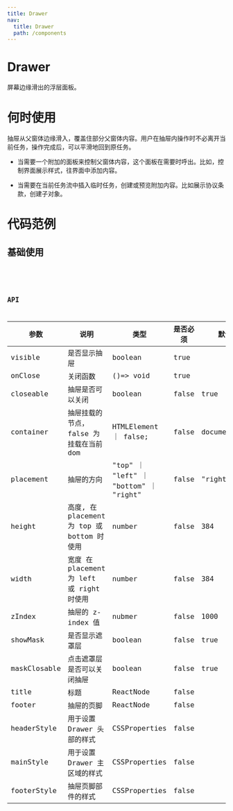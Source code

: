 ```yaml
---
title: Drawer
nav:
  title: Drawer
  path: /components
---
```


# Drawer

屏幕边缘滑出的浮层面板。

# 何时使用

抽屉从父窗体边缘滑入，覆盖住部分父窗体内容。用户在抽屉内操作时不必离开当前任务，操作完成后，可以平滑地回到原任务。

- 当需要一个附加的面板来控制父窗体内容，这个面板在需要时呼出。比如，控制界面展示样式，往界面中添加内容。

- 当需要在当前任务流中插入临时任务，创建或预览附加内容。比如展示协议条款，创建子对象。

# 代码范例

## 基础使用

<code src="./demos/basic.tsx" />

<code src="./demos/dontShowMask.tsx" />

## API

| 参数         | 说明                                       | 类型                                   | 是否必须 | 默认值        |
| ------------ | ------------------------------------------ | -------------------------------------- | -------- | ------------- |
| visible      | 是否显示抽屉                               | boolean                                | true     |               |
| onClose      | 关闭函数                                   | ()=> void                              | true     |               |
| closeable    | 抽屉是否可以关闭                           | boolean                                | false    | true          |
| container    | 抽屉挂载的节点，false 为挂载在当前 dom     | HTMLElement ｜ false;                  | false    | document.body |
| placement    | 抽屉的方向                                 | "top" ｜ "left" ｜ "bottom" ｜ "right" | false    | "right"       |
| height       | 高度, 在 placement 为 top 或 bottom 时使用 | number                                 | false    | 384           |
| width        | 宽度 在 placement 为 left 或 right 时使用  | number                                 | false    | 384           |
| zIndex       | 抽屉的 z-index 值                          | nubmer                                 | false    | 1000          |
| showMask     | 是否显示遮罩层                             | boolean                                | false    | true          |
| maskClosable | 点击遮罩层是否可以关闭抽屉                 | boolean                                | false    | true          |
| title        | 标题                                       | ReactNode                              | false    |               |
| footer       | 抽屉的页脚                                 | ReactNode                              | false    |               |
| headerStyle  | 用于设置 Drawer 头部的样式                 | CSSProperties                          | false    |               |
| mainStyle    | 用于设置 Drawer 主区域的样式               | CSSProperties                          | false    |               |
| footerStyle  | 抽屉页脚部件的样式                         | CSSProperties                          | false    |               |
